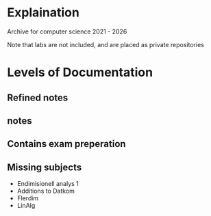 # Explaination
Archive for computer science 2021 - 2026  

Note that labs are not included, and are placed as private repositories

# Levels of Documentation
## Refined notes

## notes

## Contains exam preperation

## Missing subjects
- Endimisionell analys 1
- Additions to Datkom
- Flerdim
- LinAlg



